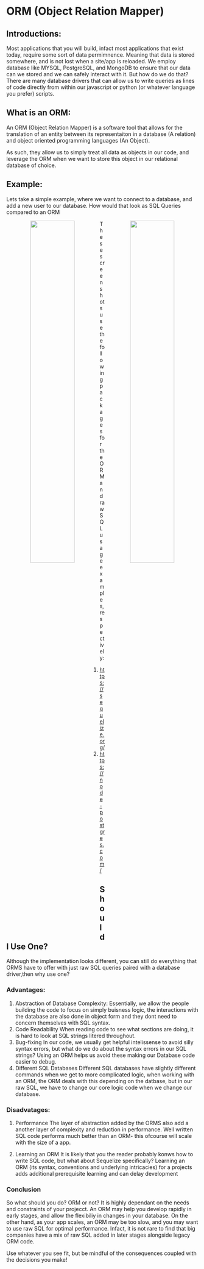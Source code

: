 # ORM (Object Relation Mapper)

## Introductions:
Most applications that you will build, infact most applications that exist today, require some sort of data permimnence. Meaning that data is stored somewhere, and is not lost when a site/app is reloaded. We employ database like MYSQL, PostgreSQL, and MongoDB to ensure that our data can we stored and we can safely interact with it. But how do we do that? There are many database drivers that can allow us to write queries as lines of code directly from within our javascript or python (or whatever language you prefer) scripts.


## What is an ORM:

An ORM (Object Relation Mapper) is a software tool that allows for the translation of an entity between its representaiton in a database (A relation) and object oriented programming languages (An Object).

As such, they allow us to simply treat all data as objects in our code, and leverage the ORM when we want to store this object in our relational database of choice.

## Example:
Lets take a simple example, where we want to connect to a database, and add a new user to our database. How would that look as SQL Queries compared to an ORM 
<p align="center" display="block">
      <img src="https://github.com/learning-software-engineering/learning-software-engineering.github.io/assets/95612717/b6111831-1240-42f2-868f-76a08647c1db" align="left" width="48%">
      <img src="https://github.com/learning-software-engineering/learning-software-engineering.github.io/assets/95612717/0faaecfe-2acd-48cc-a5c3-90b89f8833d0" align="right" width="48%">
</p>

These screenshots use the following packages for the ORM and raw SQL usage examples, respectively:
1. https://sequelize.org/ 
2. https://node-postgres.com/ 

## Should I Use One?

Although the implementation looks different, you can still do everything that ORMS have to offer with just raw SQL queries paired with a database driver,then why use one? 

### Advantages:
1. Abstraction of Database Complexity:
Essentially, we allow the people building the code to focus on simply buisness logic, the interactions with the database are also done in object form and they dont need to concern themselves with SQL syntax.
2. Code Readability 
When reading code to see what sections are doing, it is hard to look at SQL strings litered throughout.
3. Bug-fixing
In our code, we usually get helpful intelissense to avoid silly syntax errors, but what do we do about the syntax errors in our SQL strings? Using an ORM helps us avoid these making our Database code easier to debug.
4. Different SQL Databases
Different SQL databases have slightly different commands when we get to more complicated logic, when working with an ORM, the ORM deals with this depending on the datbase, but in our raw SQL, we have to change our core logic code when we change our database.

### Disadvatages:
1. Performance
The layer of abstraction added by the ORMS also add a another layer of complexity and reduction in performance. Well written SQL code performs much better than an ORM- this ofcourse will scale with the size of a app.

2. Learning an ORM
It is likely that you the reader probably konws how to write SQL code, but what about Sequelize specifically? Learning an ORM (its syntax, conventions and underlying intricacies) for a projects adds additional prerequisite learning and can delay development 

### Conclusion

So what should you do? ORM or not? It is highly dependant on the needs and constraints of your projecct. An ORM may help you develop rapidly in early stages, and allow the flexibiliy in changes in your database. On the other hand, as your app scales, an ORM may be too slow, and you may want to use raw SQL for optimal performance. Infact, it is not rare to find that big companies have a mix of raw SQL added in later stages alongside legacy ORM code. 

Use whatever you see fit, but be mindful of the consequences coupled with the decisions you make!
